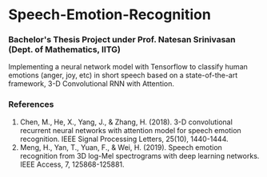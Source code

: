 # Speech-Emotion-Recognition
### Bachelor's Thesis Project under Prof. Natesan Srinivasan (Dept. of Mathematics, IITG)
Implementing a neural network model with Tensorflow to classify human emotions (anger, joy, etc) in short speech based on a state-of-the-art framework, 3-D Convolutional RNN with Attention.

### References
1. Chen, M., He, X., Yang, J., & Zhang, H. (2018). 3-D convolutional recurrent neural networks with attention model for speech emotion recognition. IEEE Signal Processing Letters, 25(10), 1440-1444.
2. Meng, H., Yan, T., Yuan, F., & Wei, H. (2019). Speech emotion recognition from 3D log-Mel spectrograms with deep learning networks. IEEE Access, 7, 125868-125881.

